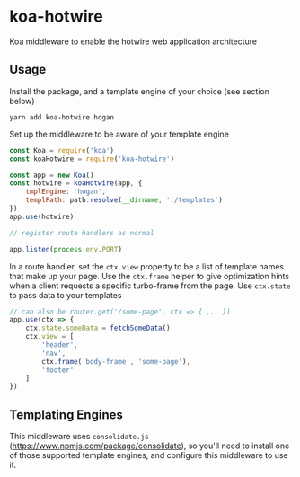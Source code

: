 # koa-hotwire
Koa middleware to enable the hotwire web application architecture

## Usage

Install the package, and a template engine of your choice (see section below)

```shell
yarn add koa-hotwire hogan
```

Set up the middleware to be aware of your template engine

```js
const Koa = require('koa')
const koaHotwire = require('koa-hotwire')

const app = new Koa()
const hotwire = koaHotwire(app, {
    tmplEngine: 'hogan',
    templPath: path.resolve(__dirname, './templates')
})
app.use(hotwire)

// register route handlers as normal

app.listen(process.env.PORT)
```

In a route handler, set the `ctx.view` property to be a list of template names that make up your page.
Use the `ctx.frame` helper to give optimization hints when a client requests a
specific turbo-frame from the page.
Use `ctx.state` to pass data to your templates

```js
// can also be router.get('/some-page', ctx => { ... })
app.use(ctx => {
    ctx.state.someData = fetchSomeData()
    ctx.view = [
        'header',
        'nav',
        ctx.frame('body-frame', 'some-page'),
        'footer'
    ]
})
```

## Templating Engines
This middleware uses `consolidate.js` (https://www.npmjs.com/package/consolidate), so you'll need to install one of those supported template engines, and configure this middleware to use it.
